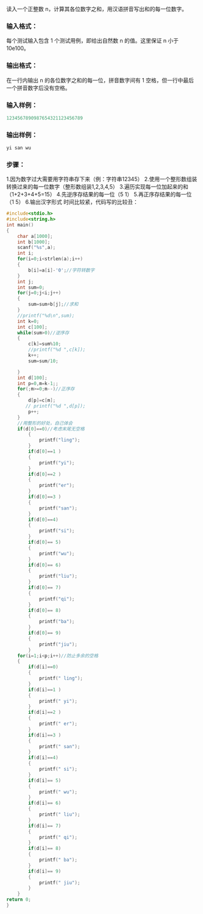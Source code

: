 读入一个正整数 n，计算其各位数字之和，用汉语拼音写出和的每一位数字。

### 输入格式：

每个测试输入包含 1 个测试用例，即给出自然数 n 的值。这里保证 n 小于 10e100。

### 输出格式：

在一行内输出 n 的各位数字之和的每一位，拼音数字间有 1 空格，但一行中最后一个拼音数字后没有空格。

### 输入样例：

```c
1234567890987654321123456789
```

      
    
### 输出样例：

```c
yi san wu
```
### 步骤：
1.因为数字过大需要用字符串存下来（例：字符串12345）
2.使用一个整形数组装转换过来的每一位数字（整形数组装1,2,3,4,5）
3.遍历实现每一位加起来的和（1+2+3+4+5=15）
4.先逆序存结果的每一位（5  1）
5.再正序存结果的每一位（1  5）
6.输出汉字形式
时间比较紧，代码写的比较丑：

```c
#include<stdio.h>
#include<string.h>
int main()
{
    char a[1000];
    int b[1000];
    scanf("%s",a);
    int i;
    for(i=0;i<strlen(a);i++)
    {
        b[i]=a[i]-'0';//字符转数字
    }
    int j;
    int sum=0;
    for(j=0;j<i;j++)
    {
        sum=sum+b[j];//求和
    }
    //printf("%d\n",sum);
    int k=0;
    int c[100];
    while(sum>0)//逆序存
    {
        c[k]=sum%10;
        //printf("%d ",c[k]);
        k++;
        sum=sum/10;

    }
    int d[100];
    int p=0,m=k-1;;
    for(;m>=0;m--)//正序存
    {
        d[p]=c[m];
       // printf("%d ",d[p]);
        p++;
    }
    //用整形的好处，自己体会
    if(d[0]==0)//考虑末尾无空格
        {
            printf("ling");
        }
        if(d[0]==1 )
        {
            printf("yi");
        }
        if(d[0]==2 )
        {
            printf("er");
        }
        if(d[0]==3 )
        {
            printf("san");
        }
        if(d[0]==4)
        {
            printf("si");
        }
        if(d[0]== 5)
        {
            printf("wu");
        }
        if(d[0]== 6)
        {
            printf("liu");
        }
        if(d[0]== 7)
        {
            printf("qi");
        }
        if(d[0]== 8)
        {
            printf("ba");
        }
        if(d[0]== 9)
        {
            printf("jiu");
        }
    for(i=1;i<p;i++)//防止多余的空格
    {
        if(d[i]==0)
        {
            printf(" ling");
        }
        if(d[i]==1 )
        {
            printf(" yi");
        }
        if(d[i]==2 )
        {
            printf(" er");
        }
        if(d[i]==3 )
        {
            printf(" san");
        }
        if(d[i]==4)
        {
            printf(" si");
        }
        if(d[i]== 5)
        {
            printf(" wu");
        }
        if(d[i]== 6)
        {
            printf(" liu");
        }
        if(d[i]== 7)
        {
            printf(" qi");
        }
        if(d[i]== 8)
        {
            printf(" ba");
        }
        if(d[i]== 9)
        {
            printf(" jiu");
        }
    }
return 0;
}
```
